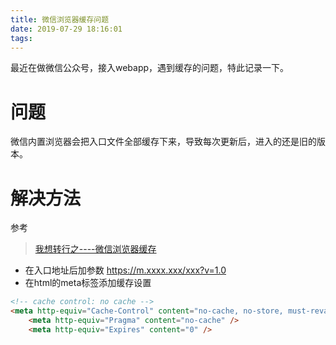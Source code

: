 ```yaml
---
title: 微信浏览器缓存问题
date: 2019-07-29 18:16:01
tags:
---
```


最近在做微信公众号，接入webapp，遇到缓存的问题，特此记录一下。

# 问题
微信内置浏览器会把入口文件全部缓存下来，导致每次更新后，进入的还是旧的版本。

# 解决方法
参考
>  [我想转行之----微信浏览器缓存](https://www.jianshu.com/p/cce9511c0914) 

- 在入口地址后加参数  https://m.xxxx.xxx/xxx?v=1.0
- 在html的meta标签添加缓存设置
```html
<!-- cache control: no cache -->
<meta http-equiv="Cache-Control" content="no-cache, no-store, must-revalidate" />
    <meta http-equiv="Pragma" content="no-cache" />
    <meta http-equiv="Expires" content="0" />
```